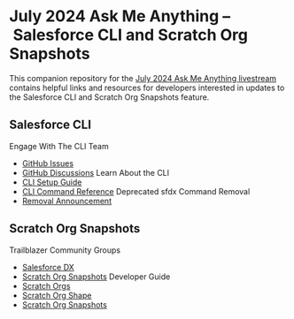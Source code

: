 # July 2024 Ask Me Anything – Salesforce CLI and Scratch Org Snapshots
This companion repository for the [July 2024 Ask Me Anything livestream](https://www.youtube.com/watch?v=AtcWlJbl_go) contains helpful links and resources for developers interested in updates to the Salesforce CLI and Scratch Org Snapshots feature.

## Salesforce CLI
Engage With The CLI Team
- [GitHub Issues](https://github.com/forcedotcom/cli/issues)
- [GitHub Discussions](https://github.com/forcedotcom/cli/discussions?discussions_q=is%3Aopen)
Learn About the CLI
- [CLI Setup Guide](https://developer.salesforce.com/docs/atlas.en-us.sfdx_setup.meta/sfdx_setup/sfdx_setup_intro.htm)
- [CLI Command Reference](https://developer.salesforce.com/docs/atlas.en-us.sfdx_cli_reference.meta/sfdx_cli_reference/cli_reference_unified.htm)
Deprecated sfdx Command Removal
- [Removal Announcement](https://github.com/forcedotcom/cli/issues/2974)

## Scratch Org Snapshots
Trailblazer Community Groups
- [Salesforce DX](https://trailhead.salesforce.com/trailblazer-community/groups/0F93A000000HTp1SAG?tab=discussion&sort=LAST_MODIFIED_DATE_DESC)
- [Scratch Org Snapshots](https://trailhead.salesforce.com/trailblazer-community/groups/0F93A00000020d5SAA?tab=discussion&sort=LAST_MODIFIED_DATE_DESC)
Developer Guide
- [Scratch Orgs](https://developer.salesforce.com/docs/atlas.en-us.sfdx_dev.meta/sfdx_dev/sfdx_dev_scratch_orgs.htm)
- [Scratch Org Shape](https://developer.salesforce.com/docs/atlas.en-us.sfdx_dev.meta/sfdx_dev/sfdx_dev_shape_intro.htm)
- [Scratch Org Snapshots](https://developer.salesforce.com/docs/atlas.en-us.sfdx_dev.meta/sfdx_dev/sfdx_dev_snapshots_intro.htm)
